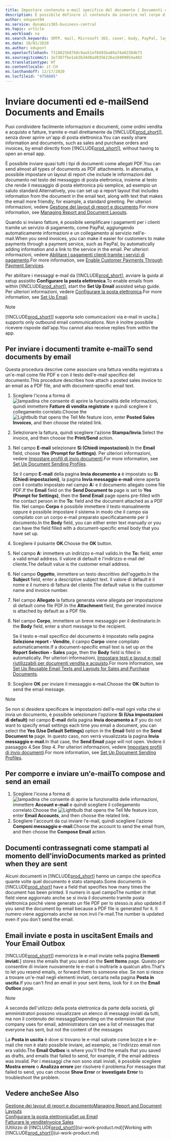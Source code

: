 ```yaml
---
title: Impostare contenuto e-mail specifico del documento | Documenti di Microsoft
description: È possibile definire il contenuto da inserire nel corpo di un messaggio e-mail, ad esempio, un collegamento a PayPal. È anche possibile collegare documenti ai messaggi e-mail.
author: edupont04
ms.service: dynamics365-business-central
ms.topic: article
ms.workload: na
ms.search.keywords: SMTP, mail, Microsoft 365, cover, body, PayPal, layout
ms.date: 10/01/2020
ms.author: edupont
ms.openlocfilehash: f318825b87b0c9aa51ef8493ba89a74a02384b73
ms.sourcegitcommit: 2e7307fbe1eb3b34d0ad9356226a19409054a402
ms.translationtype: HT
ms.contentlocale: it-CH
ms.lasthandoff: 12/17/2020
ms.locfileid: "4756885"
---
```

# <a name="send-documents-and-emails"></a><span data-ttu-id="8918d-104">Inviare documenti ed e-mail</span><span class="sxs-lookup"><span data-stu-id="8918d-104">Send Documents and Emails</span></span>
<span data-ttu-id="8918d-105">Puoi condividere facilmente informazioni e documenti, come ordini vendita e acquisto e fatture, tramite e-mail direttamente da [!INCLUDE[prod_short](includes/prod_short.md)]], senza dover aprire un'app di posta elettronica.</span><span class="sxs-lookup"><span data-stu-id="8918d-105">You can easily share information and documents, such as sales and purchase orders and invoices, by email directly from [!INCLUDE[prod_short](includes/prod_short.md)]], without having to open an email app.</span></span> 

<span data-ttu-id="8918d-106">È possibile inviare quasi tutti i tipi di documenti come allegati PDF.</span><span class="sxs-lookup"><span data-stu-id="8918d-106">You can send almost all types of documents as PDF attachments.</span></span> <span data-ttu-id="8918d-107">In alternativa, è possibile impostare un layout di report che include le informazioni del documento nel testo del messaggio di posta elettronica, insieme al testo che rende il messaggio di posta elettronica più semplice, ad esempio un saluto standard.</span><span class="sxs-lookup"><span data-stu-id="8918d-107">Alternatively, you can set up a report layout that includes information from the document in the email text, along with text that makes the email more friendly, for example, a standard greeting.</span></span> <span data-ttu-id="8918d-108">Per ulteriori informazioni, vedere [Gestione dei layout di report e documento](ui-manage-report-layouts.md).</span><span class="sxs-lookup"><span data-stu-id="8918d-108">For more information, see [Managing Report and Document Layouts](ui-manage-report-layouts.md).</span></span> <!--this topic does not mention how to set up a layout for email. Need to investigate.-->

<span data-ttu-id="8918d-109">Quando si inviano fatture, è possibile semplificare i pagamenti per i clienti tramite un servizio di pagamento, come PayPal, aggiungendo automaticamente informazioni e un collegamento al servizio nell'e-mail.</span><span class="sxs-lookup"><span data-stu-id="8918d-109">When you send invoices, you can make it easier for customers to make payments through a payment service, such as PayPal, by automatically adding information and a link to the service in the email.</span></span> <span data-ttu-id="8918d-110">Per ulteriori informazioni, vedere [Abilitare i pagamenti clienti tramite i servizi di pagamento](sales-how-enable-payment-service-extensions.md).</span><span class="sxs-lookup"><span data-stu-id="8918d-110">For more information, see [Enable Customer Payments Through Payment Services](sales-how-enable-payment-service-extensions.md).</span></span>

<span data-ttu-id="8918d-111">Per abilitare i messaggi e-mail da [!INCLUDE[prod_short](includes/prod_short.md)], avviare la guida al setup assistito **Configurare la posta elettronica**.</span><span class="sxs-lookup"><span data-stu-id="8918d-111">To enable emails from within [!INCLUDE[prod_short](includes/prod_short.md)], start the **Set Up Email** assisted setup guide.</span></span> <span data-ttu-id="8918d-112">Per ulteriori informazioni, vedere [Configurare la posta elettronica](admin-how-setup-email.md).</span><span class="sxs-lookup"><span data-stu-id="8918d-112">For more information, see [Set Up Email](admin-how-setup-email.md).</span></span>

> [!NOTE]
> [!INCLUDE[prod_short](includes/prod_short.md)]<span data-ttu-id="8918d-113">] supporta solo comunicazioni via e-mail in uscita.</span><span class="sxs-lookup"><span data-stu-id="8918d-113">] supports only outbound email communications.</span></span> <span data-ttu-id="8918d-114">Non è inoltre possibile ricevere risposte dall'app.</span><span class="sxs-lookup"><span data-stu-id="8918d-114">You cannot also receive replies from within the app.</span></span>

## <a name="to-send-documents-by-email"></a><span data-ttu-id="8918d-115">Per inviare i documenti tramite e-mail</span><span class="sxs-lookup"><span data-stu-id="8918d-115">To send documents by email</span></span>
<span data-ttu-id="8918d-116">Questa procedura descrive come associare una fattura vendita registrata a un'e-mail come file PDF e con il testo dell'e-mail specifico del documento.</span><span class="sxs-lookup"><span data-stu-id="8918d-116">This procedure describes how attach a posted sales invoice to an email as a PDF file, and with document-specific email text.</span></span> <!--update this-->

1. <span data-ttu-id="8918d-117">Scegliere l'icona a forma di ![lampadina che consente di aprire la funzionalità delle informazioni](media/ui-search/search_small.png "Informazioni sull'operazione che si desidera eseguire"), quindi immettere **Fatture di vendita registrate** e quindi scegliere il collegamento correlato.</span><span class="sxs-lookup"><span data-stu-id="8918d-117">Choose the ![Lightbulb that opens the Tell Me feature](media/ui-search/search_small.png "Tell me what you want to do") icon, enter **Posted Sales Invoices**, and then choose the related link.</span></span>
2. <span data-ttu-id="8918d-118">Selezionare la fattura, quindi scegliere l'azione **Stampa/Invia**.</span><span class="sxs-lookup"><span data-stu-id="8918d-118">Select the invoice, and then choose the **Print/Send** action.</span></span>
3. <span data-ttu-id="8918d-119">Nel campo **E-mail** selezionare **Sì (Chiedi impostazioni)**.</span><span class="sxs-lookup"><span data-stu-id="8918d-119">In the **Email** field, choose **Yes (Prompt for Settings)**.</span></span> <span data-ttu-id="8918d-120">Per ulteriori informazioni, vedere [Impostare profili di invio documenti](sales-how-setup-document-send-profiles.md).</span><span class="sxs-lookup"><span data-stu-id="8918d-120">For more information, see [Set Up Document Sending Profiles](sales-how-setup-document-send-profiles.md).</span></span>
    
    <span data-ttu-id="8918d-121">Se il campo **E-mail** della pagina **Invia documento a** è impostato su **Sì (Chiedi impostazioni)**, la pagina **Invia messaggio e-mail** viene aperta con il contatto impostato nel campo **A:** e il documento allegato come file PDF.</span><span class="sxs-lookup"><span data-stu-id="8918d-121">If the **Email** field on the **Send Document to** page is set to **Yes (Prompt for Settings)**, then the **Send Email** page opens pre-filled with the contact person in the **To:** field and the document attached as a PDF file.</span></span> <span data-ttu-id="8918d-122">Nel campo **Corpo** è possibile immettere il testo manualmente oppure è possibile impostare il sistema in modo che il campo sia compilato con un corpo e-mail preparato specificatamente per il documento.</span><span class="sxs-lookup"><span data-stu-id="8918d-122">In the **Body** field, you can either enter text manually or you can have the field filled with a document-specific email body that you have set up.</span></span>

4. <span data-ttu-id="8918d-123">Scegliere il pulsante **OK**.</span><span class="sxs-lookup"><span data-stu-id="8918d-123">Choose the **OK** button.</span></span>
5. <span data-ttu-id="8918d-124">Nel campo **A:** immettere un indirizzo e-mail valido.</span><span class="sxs-lookup"><span data-stu-id="8918d-124">In the **To:** field, enter a valid email address.</span></span> <span data-ttu-id="8918d-125">Il valore di default è l'indirizzo e-mail del cliente.</span><span class="sxs-lookup"><span data-stu-id="8918d-125">The default value is the customer email address.</span></span>
6. <span data-ttu-id="8918d-126">Nel campo **Oggetto**, immettere un testo descrittivo dell'oggetto.</span><span class="sxs-lookup"><span data-stu-id="8918d-126">In the **Subject** field, enter a descriptive subject text.</span></span> <span data-ttu-id="8918d-127">Il valore di default è il nome e il numero di fattura del cliente.</span><span class="sxs-lookup"><span data-stu-id="8918d-127">The default value is the customer name and invoice number.</span></span>
7. <span data-ttu-id="8918d-128">Nel campo **Allegato** la fattura generata viene allegata per impostazione di default come file PDF.</span><span class="sxs-lookup"><span data-stu-id="8918d-128">In the **Attachment** field, the generated invoice is attached by default as a PDF file.</span></span>
8. <span data-ttu-id="8918d-129">Nel campo **Corpo**, immettere un breve messaggio per il destinatario.</span><span class="sxs-lookup"><span data-stu-id="8918d-129">In the **Body** field, enter a short message to the recipient.</span></span>

    <span data-ttu-id="8918d-130">Se il testo e-mail specifico del documento è impostato nella pagina **Selezione report - Vendite**, il campo **Corpo** viene compilato automaticamente.</span><span class="sxs-lookup"><span data-stu-id="8918d-130">If a document-specific email text is set up on the **Report Selection - Sales** page, then the **Body** field is filled in automatically.</span></span> <span data-ttu-id="8918d-131">Per ulteriori informazioni, [Impostare testi e layout e-mail riutilizzabili per documenti vendita e acquisto](admin-how-setup-email.md#set-up-reusable-email-texts-and-layouts-for-sales-and-purchase-documents).</span><span class="sxs-lookup"><span data-stu-id="8918d-131">For more information, see [Set Up Reusable Email Texts and Layouts for Sales and Purchase Documents](admin-how-setup-email.md#set-up-reusable-email-texts-and-layouts-for-sales-and-purchase-documents).</span></span>
9. <span data-ttu-id="8918d-132">Scegliere **OK** per inviare il messaggio e-mail.</span><span class="sxs-lookup"><span data-stu-id="8918d-132">Choose the **OK** button to send the email message.</span></span>

> [!NOTE]  
> <span data-ttu-id="8918d-133">Se non si desidera specificare le impostazioni dell'e-mail ogni volta che si invia un documento, è possibile selezionare l'opzione **Sì (Usa impostazioni di default)** nel campo **E-mail** della pagina **Invia documento a**.</span><span class="sxs-lookup"><span data-stu-id="8918d-133">If you do not want to specify email settings each time you email a document, you can select the **Yes (Use Default Settings)** option in the **Email** field on the **Send Document to** page.</span></span> <span data-ttu-id="8918d-134">In questo caso, non verrà visualizzata la pagina **Invia messaggio e-mail**.</span><span class="sxs-lookup"><span data-stu-id="8918d-134">In that case, the **Send Email** page will not open.</span></span> <span data-ttu-id="8918d-135">Vedere il passaggio 4.</span><span class="sxs-lookup"><span data-stu-id="8918d-135">See Step 4.</span></span> <span data-ttu-id="8918d-136">Per ulteriori informazioni, vedere [Impostare profili di invio documenti](sales-how-setup-document-send-profiles.md).</span><span class="sxs-lookup"><span data-stu-id="8918d-136">For more information, see [Set Up Document Sending Profiles](sales-how-setup-document-send-profiles.md).</span></span>  

## <a name="to-compose-and-send-an-email"></a><span data-ttu-id="8918d-137">Per comporre e inviare un'e-mail</span><span class="sxs-lookup"><span data-stu-id="8918d-137">To compose and send an email</span></span>
1. <span data-ttu-id="8918d-138">Scegliere l'icona a forma di ![lampadina che consente di aprire la funzionalità delle informazioni](media/ui-search/search_small.png "Informazioni sull'operazione che si desidera eseguire"), immettere **Account e-mail** e quindi scegliere il collegamento correlato.</span><span class="sxs-lookup"><span data-stu-id="8918d-138">Choose the ![Lightbulb that opens the Tell Me feature](media/ui-search/search_small.png "Tell me what you want to do") icon, enter **Email Accounts**, and then choose the related link.</span></span>
2. <span data-ttu-id="8918d-139">Scegliere l'account da cui inviare l'e-mail, quindi scegliere l'azione **Componi messaggio e-mail**.</span><span class="sxs-lookup"><span data-stu-id="8918d-139">Choose the account to send the email from, and then choose the **Compose Email** action.</span></span>

## <a name="documents-marked-as-printed-when-they-are-sent"></a><span data-ttu-id="8918d-140">Documenti contrassegnati come stampati al momento dell'invio</span><span class="sxs-lookup"><span data-stu-id="8918d-140">Documents marked as printed when they are sent</span></span>
<span data-ttu-id="8918d-141">Alcuni documenti in [!INCLUDE[prod_short](includes/prod_short.md)] hanno un campo che specifica quante volte quel documento è stato stampato.</span><span class="sxs-lookup"><span data-stu-id="8918d-141">Some documents in [!INCLUDE[prod_short](includes/prod_short.md)] have a field that specifies how many times the document has been printed.</span></span> <span data-ttu-id="8918d-142">Il numero in quel campo</span><span class="sxs-lookup"><span data-stu-id="8918d-142">The number in that field</span></span> <!--"that field?" need a name...--> <span data-ttu-id="8918d-143">viene aggiornato anche se si invia il documento tramite posta elettronica poiché viene generato un file PDF per lo stesso.</span><span class="sxs-lookup"><span data-stu-id="8918d-143">is also updated if you send the document by email because a PDF file is generated for it.</span></span> <span data-ttu-id="8918d-144">Il numero viene aggiornato anche se non invii l'e-mail.</span><span class="sxs-lookup"><span data-stu-id="8918d-144">The number is updated even if you don't send the email.</span></span> <!--guessing this is because emails are technically reports, so the counter bumps up whenever someone creates an email. Need to verify.-->

## <a name="sent-emails-and-your-email-outbox"></a><span data-ttu-id="8918d-145">Email inviate e posta in uscita</span><span class="sxs-lookup"><span data-stu-id="8918d-145">Sent Emails and Your Email Outbox</span></span>
[!INCLUDE[prod_short](includes/prod_short.md)]<span data-ttu-id="8918d-146">] memorizza le e-mail inviate nella pagina **Elementi inviati**.</span><span class="sxs-lookup"><span data-stu-id="8918d-146">] stores the emails that you send on the **Sent Items** page.</span></span> <span data-ttu-id="8918d-147">Questo per consentire di inviare nuovamente le e-mail o inoltrarle a qualcun altro.</span><span class="sxs-lookup"><span data-stu-id="8918d-147">That's to let you resend emails, or forward them to someone else.</span></span> <span data-ttu-id="8918d-148">Se non si riesce a trovare un'e-mail negli elementi inviati, cercarla nella pagina **Posta in uscita**.</span><span class="sxs-lookup"><span data-stu-id="8918d-148">If you can't find an email in your sent items, look for it on the **Email Outbox** page.</span></span> 

> [!NOTE]
> <span data-ttu-id="8918d-149">A seconda dell'utilizzo della posta elettronica da parte della società, gli amministratori possono visualizzare un elenco di messaggi inviati da tutti, ma non il contenuto dei messaggi</span><span class="sxs-lookup"><span data-stu-id="8918d-149">Depending on the extension that your company uses for email, administrators can see a list of messages that everyone has sent, but not the content of the messages</span></span>

<span data-ttu-id="8918d-150">La **Posta in uscita** è dove si trovano le e-mail salvate come bozze e le e-mail che non è stato possibile inviare, ad esempio, se l'indirizzo email non era valido.</span><span class="sxs-lookup"><span data-stu-id="8918d-150">The **Email Outbox** is where you'll find the emails that you saved as drafts, and emails that failed to send, for example, if the email address was invalid.</span></span> <span data-ttu-id="8918d-151">Per i messaggi che non sono stati inviati, è possibile scegliere **Mostra errore** o **Analizza errore** per risolvere il problema.</span><span class="sxs-lookup"><span data-stu-id="8918d-151">For messages that failed to send, you can choose **Show Error** or **Investigate Error** to troubleshoot the problem.</span></span>

## <a name="see-also"></a><span data-ttu-id="8918d-152">Vedere anche</span><span class="sxs-lookup"><span data-stu-id="8918d-152">See Also</span></span>
[<span data-ttu-id="8918d-153">Gestione dei layout di report e documento</span><span class="sxs-lookup"><span data-stu-id="8918d-153">Managing Report and Document Layouts</span></span>](ui-manage-report-layouts.md)  
[<span data-ttu-id="8918d-154">Configurare la posta elettronica</span><span class="sxs-lookup"><span data-stu-id="8918d-154">Set up Email</span></span>](admin-how-setup-email.md)  
[<span data-ttu-id="8918d-155">Fatturare le vendite</span><span class="sxs-lookup"><span data-stu-id="8918d-155">Invoice Sales</span></span>](sales-how-invoice-sales.md)  
<span data-ttu-id="8918d-156">[Utilizzo di [!INCLUDE[prod_short](includes/prod_short.md)]](ui-work-product.md)</span><span class="sxs-lookup"><span data-stu-id="8918d-156">[Working with [!INCLUDE[prod_short](includes/prod_short.md)]](ui-work-product.md)</span></span>
